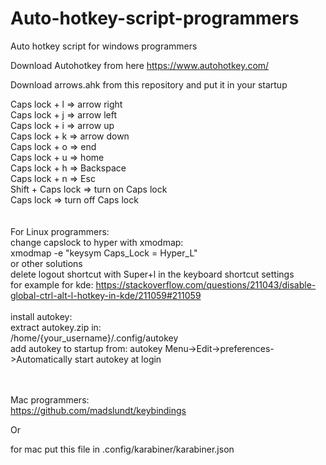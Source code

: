 # Auto-hotkey-script-programmers
Auto hotkey script for windows programmers

Download Autohotkey from here https://www.autohotkey.com/

Download arrows.ahk from this repository and put it in your startup

Caps lock + l => arrow right
<br>
Caps lock + j => arrow left
<br>
Caps lock + i => arrow up
<br>
Caps lock + k => arrow down
<br>
Caps lock + o => end
<br>
Caps lock + u => home
<br>
Caps lock + h => Backspace
<br>
Caps lock + n => Esc
<br>
Shift + Caps lock => turn on Caps lock
<br>
Caps lock => turn off Caps lock
<br>
<br>
<br>
For Linux programmers:
<br>
change capslock to hyper with xmodmap:
<br>
xmodmap -e "keysym Caps_Lock = Hyper_L"
<br>
or other solutions
<br>
delete logout shortcut with Super+l in the keyboard shortcut settings
<br>
for example for kde: https://stackoverflow.com/questions/211043/disable-global-ctrl-alt-l-hotkey-in-kde/211059#211059
<br><br>
install autokey:
<br>
extract autokey.zip in: 
<br>
/home/{your_username}/.config/autokey
<br>
add autokey to startup from:
autokey Menu->Edit->preferences->Automatically start autokey at login 
<br><br><br>

Mac programmers:<br>
https://github.com/madslundt/keybindings

Or

for mac put this file in .config/karabiner/karabiner.json







